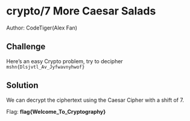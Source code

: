 # crypto/7 More Caesar Salads
Author: CodeTiger(Alex Fan)

## Challenge
Here’s an easy Crypto problem, try to decipher ```mshn{Dlsjvtl_Av_Jyfwavnyhwof}```

## Solution
We can decrypt the ciphertext using the Caesar Cipher with a shift of 7.

Flag: **flag{Welcome_To_Cryptography}**
